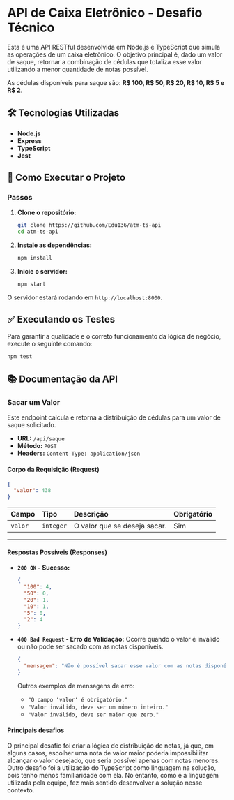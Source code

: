 # API de Caixa Eletrônico - Desafio Técnico

Esta é uma API RESTful desenvolvida em Node.js e TypeScript que simula as operações de um caixa eletrônico. O objetivo principal é, dado um valor de saque, retornar a combinação de cédulas que totaliza esse valor utilizando a menor quantidade de notas possível.

As cédulas disponíveis para saque são: **R$ 100, R$ 50, R$ 20, R$ 10, R$ 5 e R$ 2**.

## 🛠️ Tecnologias Utilizadas

-   **Node.js**
-   **Express**
-   **TypeScript**
-   **Jest**

## 🚀 Como Executar o Projeto

### Passos

1.  **Clone o repositório:**
    ```bash
    git clone https://github.com/Edu136/atm-ts-api
    cd atm-ts-api
    ```

2.  **Instale as dependências:**
    ```bash
    npm install
    ```

3.  **Inicie o servidor:**
    ```bash
    npm start
    ```

O servidor estará rodando em `http://localhost:8000`.

## ✅ Executando os Testes

Para garantir a qualidade e o correto funcionamento da lógica de negócio, execute o seguinte comando:

```bash
npm test
```

## 📚 Documentação da API

### Sacar um Valor

Este endpoint calcula e retorna a distribuição de cédulas para um valor de saque solicitado.

-   **URL:** `/api/saque`
-   **Método:** `POST`
-   **Headers:** `Content-Type: application/json`

#### Corpo da Requisição (Request)

```json
{
  "valor": 438
}
```

| Campo   | Tipo    | Descrição                        | Obrigatório |
| :------ | :------ | :------------------------------- | :---------- |
| `valor` | `integer` | O valor que se deseja sacar. | Sim         |

---

#### Respostas Possíveis (Responses)

-   **`200 OK` - Sucesso:**
    ```json
    {
      "100": 4,
      "50": 0,
      "20": 1,
      "10": 1,
      "5": 0,
      "2": 4
    }
    ```

-   **`400 Bad Request` - Erro de Validação:**
    Ocorre quando o valor é inválido ou não pode ser sacado com as notas disponíveis.
    ```json
    {
      "mensagem": "Não é possível sacar esse valor com as notas disponíveis."
    }
    ```
    Outros exemplos de mensagens de erro:
    - `"O campo 'valor' é obrigatório."`
    - `"Valor inválido, deve ser um número inteiro."`
    - `"Valor inválido, deve ser maior que zero."`

#### Principais desafios

O principal desafio foi criar a lógica de distribuição de notas, já que, em alguns casos, escolher uma nota de valor maior poderia impossibilitar alcançar o valor desejado, que seria possível apenas com notas menores. Outro desafio foi a utilização do TypeScript como linguagem na solução, pois tenho menos familiaridade com ela. No entanto, como é a linguagem utilizada pela equipe, fez mais sentido desenvolver a solução nesse contexto.
